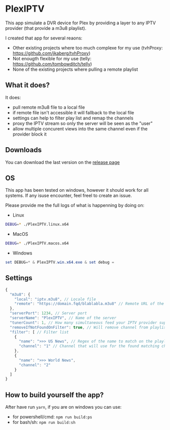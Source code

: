 # PlexIPTV
This app simulate a DVR device for Plex by providing a layer to any IPTV provider (that provide a m3u8 playlist).

I created that app for several reaons:
- Other existing projects where too much complexe for my use (tvhProxy: https://github.com/jkaberg/tvhProxy)
- Not enougth flexible for my use (telly: https://github.com/tombowditch/telly)
- None of the existing projects where pulling a remote playlist

## What it does?
It does:
- pull remote m3u8 file to a local file
- if remote file isn't accessible it will fallback to the local file
- settings can help to filter play list and remap the channels
- proxy the IPTV stream so only the server will be seen as the "user"
- allow multiple concurent views into the same channel even if the provider block it

## Downloads
You can download the last version on the [release page](https://github.com/xiaodoudou/PlexIPTV/releases)

## OS
This app has been tested on windows, however it should work for all systems. If any isuse encounter, feel freel to create an issue.

Please provide me the full logs of what is happenning by doing on:

- Linux
```bash
DEBUG=* ./PlexIPTV.linux.x64
```
- MacOS
```bash
DEBUG=* ./PlexIPTV.macos.x64
```
- Windows
```powershell
set DEBUG=* & PlexIPTV.win.x64.exe & set debug =
```

## Settings

```javascript
{
  "m3u8": {
    "local": "iptv.m3u8", // Locale file
    "remote": "https://domain.fqd/blablabla.m3u8" // Remote URL of the playlist
  },
  "serverPort": 1234, // Server port
  "serverName": "PlexIPTV", // Name of the server
  "tunerCount": 1, // How many simultaneous feed your IPTV provider support
  "removeIfNotFoundOnFilter": true, // Will remove channel from playlist that aren't present on the filter list
  "filter": [ // Filter list
    {
      "name": ">>> US News", // Regex of the name to match on the playlist
      "channel": "1" // Channel that will use for the found matching channel name
    },
    {
      "name": ">>> World News",
      "channel": "2"
    }
  ]
}
```

## How to build yourself the app?
After have run `yarn`, if you are on windows you can use:
- for powershell/cmd: `npm run build:ps`
- for bash/sh: `npm run build:sh`
